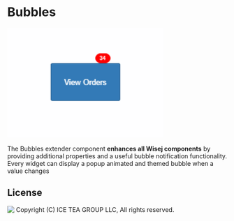 Bubbles
====

<img src="../Support/Images/Bubbles.png" width="358" height="252">

The Bubbles extender component __enhances all Wisej components__ by providing additional properties and a useful bubble notification functionality. Every widget can display a popup animated and themed bubble when a value changes

License
-------
<img src="http://iceteagroup.com/wp-content/uploads/2017/01/Square-64x64-trasp.png" height="20" align="top"> Copyright (C) ICE TEA GROUP LLC, All rights reserved.
